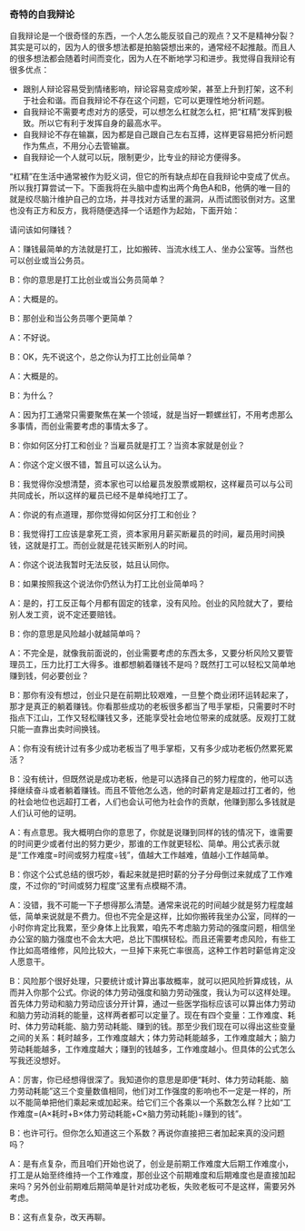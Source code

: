 ﻿### 奇特的自我辩论

自我辩论是一个很奇怪的东西，一个人怎么能反驳自己的观点？又不是精神分裂？其实是可以的，因为人的很多想法都是拍脑袋想出来的，通常经不起推敲。而且人的很多想法都会随着时间而变化，因为人在不断地学习和进步。我觉得自我辩论有很多优点：

- 跟别人辩论容易受到情绪影响，辩论容易变成吵架，甚至上升到打架，这不利于社会和谐。而自我辩论不存在这个问题，它可以更理性地分析问题。
- 自我辩论不需要考虑对方的感受，可以想怎么杠就怎么杠，把“杠精”发挥到极致。所以它有利于发挥自身的最高水平。
- 自我辩论不存在输赢，因为都是自己跟自己左右互搏，这样更容易把分析问题作为焦点，不用分心去管输赢。
- 自我辩论一个人就可以玩，限制更少，比专业的辩论方便得多。

“杠精”在生活中通常被作为贬义词，但它的所有缺点却在自我辩论中变成了优点。所以我打算尝试一下。下面我将在头脑中虚构出两个角色A和B，他俩的唯一目的就是绞尽脑汁维护自己的立场，并寻找对方话里的漏洞，从而试图驳倒对方。这里也没有正方和反方，我将随便选择一个话题作为起始，下面开始：

请问该如何赚钱？

A：赚钱最简单的方法就是打工，比如搬砖、当流水线工人、坐办公室等。当然也可以创业或当公务员。

B：你的意思是打工比创业或当公务员简单？

A：大概是的。

B：那创业和当公务员哪个更简单？

A：不好说。

B：OK，先不说这个，总之你认为打工比创业简单？

A：大概是的。

B：为什么？

A：因为打工通常只需要聚焦在某一个领域，就是当好一颗螺丝钉，不用考虑那么多事情，而创业需要考虑的事情太多了。

B：你如何区分打工和创业？当雇员就是打工？当资本家就是创业？

A：你这个定义很不错，暂且可以这么认为。

B：我觉得你没想清楚，资本家也可以给雇员发股票或期权，这样雇员可以与公司共同成长，所以这样的雇员已经不是单纯地打工了。

A：你说的有点道理，那你觉得如何区分打工和创业？

B：我觉得打工应该是拿死工资，资本家用月薪买断雇员的时间，雇员用时间换钱，这就是打工。而创业就是花钱买断别人的时间。

A：你这个说法我暂时无法反驳，姑且认同你。

B：如果按照我这个说法你仍然认为打工比创业简单吗？

A：是的，打工反正每个月都有固定的钱拿，没有风险。创业的风险就大了，要给别人发工资，说不定还要赔钱。

B：你的意思是风险越小就越简单吗？

A：不完全是，就像我前面说的，创业需要考虑的东西太多，又要分析风险又要管理员工，压力比打工大得多。谁都想躺着赚钱不是吗？既然打工可以轻松又简单地赚到钱，何必要创业？

B：那你有没有想过，创业只是在前期比较艰难，一旦整个商业闭环运转起来了，那才是真正的躺着赚钱。你看那些成功的老板很多都当了甩手掌柜，只需要时不时指点下江山，工作又轻松赚钱又多，还能享受社会地位带来的成就感。反观打工就只能一直靠出卖时间换钱。

A：你有没有统计过有多少成功老板当了甩手掌柜，又有多少成功老板仍然累死累活？

B：没有统计，但既然说是成功老板，他是可以选择自己的努力程度的，他可以选择继续奋斗或者躺着赚钱。而且不管他怎么选，他的时薪肯定是超过打工者的，他的社会地位也远超打工者，人们也会认可他为社会作的贡献，他赚到那么多钱就是人们认可他的证明。

A：有点意思。我大概明白你的意思了，你就是说赚到同样的钱的情况下，谁需要的时间更少或者付出的努力更少，那谁的工作就更轻松、简单。用公式表示就是“工作难度=时间或努力程度÷钱”，值越大工作越难，值越小工作越简单。

B：你这个公式总结的很巧妙，看起来就是把时薪的分子分母倒过来就成了工作难度，不过你的“时间或努力程度”这里有点模糊不清。

A：没错，我不可能一下子想得那么清楚。通常来说花的时间越少就是努力程度越低，简单来说就是不费力。但也不完全是这样，比如你搬砖我坐办公室，同样的一小时你肯定比我累，至少身体上比我累，咱先不考虑脑力劳动的强度问题，相信坐办公室的脑力强度也不会太大吧，总比下围棋轻松。而且还需要考虑风险，有些工作比如高塔维修，风险比较大，一旦掉下来死亡率很高，这种工作若时薪低肯定没人愿意干。

B：风险那个很好处理，只要统计或计算出事故概率，就可以把风险折算成钱，从而并入你那个公式。你说的体力劳动强度和脑力劳动强度，我认为可以这样处理。首先体力劳动和脑力劳动应该分开计算，通过一些医学指标应该可以算出体力劳动和脑力劳动消耗的能量，这样两者都可以定量了。现在有四个变量：工作难度、耗时、体力劳动耗能、脑力劳动耗能、赚到的钱。那至少我们现在可以得出这些变量之间的关系：耗时越多，工作难度越大；体力劳动耗能越多，工作难度越大；脑力劳动耗能越多，工作难度越大；赚到的钱越多，工作难度越小。但具体的公式怎么写我还没想好。

A：厉害，你已经想得很深了。我知道你的意思是即便“耗时、体力劳动耗能、脑力劳动耗能”这三个变量数值相同，他们对工作强度的影响也不一定是一样的，所以不能简单把他们乘起来或加起来。给它们三个各乘以一个系数怎么样？比如“工作难度=(A×耗时+B×体力劳动耗能+C×脑力劳动耗能)÷赚到的钱”。

B：也许可行。但你怎么知道这三个系数？再说你直接把三者加起来真的没问题吗？

A：是有点复杂，而且咱们开始也说了，创业是前期工作难度大后期工作难度小，打工是从始至终维持一个工作难度，那创业这个前期难度和后期难度也是直接加起来吗？另外创业前期难后期简单是针对成功老板，失败老板可不是这样，需要另外考虑。

B：这有点复杂，改天再聊。
